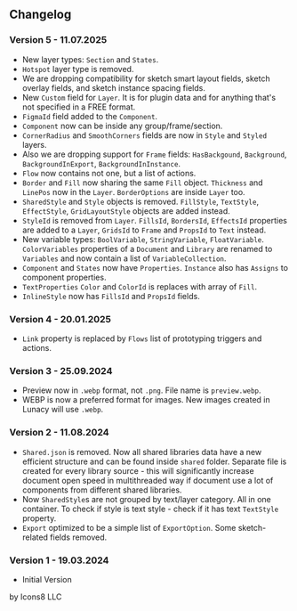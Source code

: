 ## Changelog

### Version 5 - 11.07.2025

* New layer types: `Section` and `States`.
* `Hotspot` layer type is removed.
* We are dropping compatibility for sketch smart layout fields, sketch overlay fields, and sketch instance spacing fields.
* New `Custom` field for `Layer`. It is for plugin data and for anything that's not specified in a FREE format.
* `FigmaId` field added to the `Component`.
* `Component` now can be inside any group/frame/section.
* `CornerRadius` and `SmoothCorners` fields are now in `Style` and `Styled` layers.
* Also we are dropping support for `Frame` fields: `HasBackgound`, `Background`, `BackgroundInExport`, `BackgroundInInstance`.
* `Flow` now contains not one, but a list of actions.
* `Border` and `Fill` now sharing the same `Fill` object. `Thickness` and `LinePos` now in the `Layer`. `BorderOptions` are inside `Layer` too.
* `SharedStyle` and `Style` objects is removed. `FillStyle`, `TextStyle`, `EffectStyle`, `GridLayoutStyle` objects are added instead.
* `StyleId` is removed from `Layer`. `FillsId`, `BordersId`, `EffectsId` properties are added to a `Layer`, `GridsId` to `Frame` and `PropsId` to `Text` instead.
* New variable types: `BoolVariable`, `StringVariable`, `FloatVariable`. `ColorVariables` properties of a `Document` and `Library` are renamed to `Variables` and now contain a list of `VariableCollection`.
* `Component` and `States` now have `Properties`. `Instance` also has `Assigns` to component properties.
* `TextProperties` `Color` and `ColorId` is replaces with array of `Fill`.
* `InlineStyle` now has `FillsId` and `PropsId` fields.

### Version 4 - 20.01.2025

* `Link` property is replaced by `Flows` list of prototyping triggers and actions.

### Version 3 - 25.09.2024

* Preview now in `.webp` format, not `.png`. File name is `preview.webp`.
* WEBP is now a preferred format for images. New images created in Lunacy will use `.webp`.

### Version 2 - 11.08.2024

* `Shared.json` is removed. Now all shared libraries data have a new efficient structure and can be found inside `shared` folder. 
Separate file is created for every library source - this will significantly increase document open speed in multithreaded way if document use a lot of components from different shared libraries.
* Now `SharedStyle`s are not grouped by text/layer category. All in one container. To check if style is text style - check if it has text `TextStyle` property.
* `Export` optimized to be a simple list of `ExportOption`. Some sketch-related fields removed.

### Version 1 - 19.03.2024

* Initial Version

by Icons8 LLC